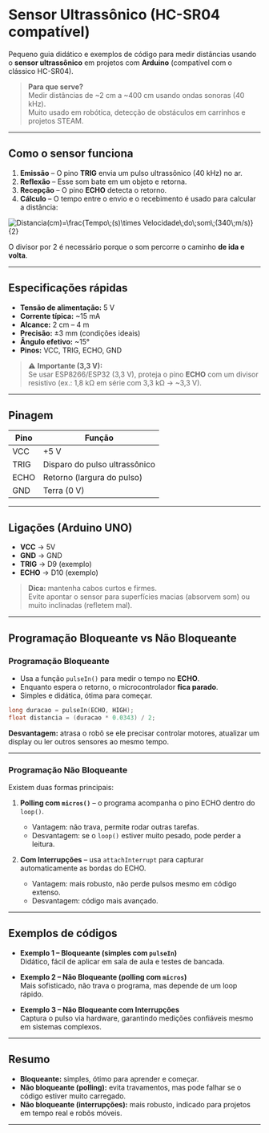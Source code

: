 # Sensor Ultrassônico (HC-SR04 compatível)

Pequeno guia didático e exemplos de código para medir distâncias usando o **sensor ultrassônico** em projetos com **Arduino** (compatível com o clássico HC-SR04).

> **Para que serve?**  
> Medir distâncias de ~2 cm a ~400 cm usando ondas sonoras (40 kHz).  
> Muito usado em robótica, detecção de obstáculos em carrinhos e projetos STEAM.

---

## Como o sensor funciona

1. **Emissão** – O pino **TRIG** envia um pulso ultrassônico (40 kHz) no ar.  
2. **Reflexão** – Esse som bate em um objeto e retorna.  
3. **Recepção** – O pino **ECHO** detecta o retorno.  
4. **Cálculo** – O tempo entre o envio e o recebimento é usado para calcular a distância:

<img src="https://latex.codecogs.com/svg.image?&space;Distancia(cm)=\frac{Tempo\;(s)\times&space;Velocidade\;do\;som\;(340\;m/s)}{2}" title=" Distancia(cm)=\frac{Tempo\;(s)\times Velocidade\;do\;som\;(340\;m/s)}{2}" />

O divisor por 2 é necessário porque o som percorre o caminho **de ida e volta**.

---

## Especificações rápidas

- **Tensão de alimentação:** 5 V  
- **Corrente típica:** ~15 mA  
- **Alcance:** 2 cm – 4 m  
- **Precisão:** ±3 mm (condições ideais)  
- **Ângulo efetivo:** ~15°  
- **Pinos:** VCC, TRIG, ECHO, GND  

> ⚠️ **Importante (3,3 V):**  
> Se usar ESP8266/ESP32 (3,3 V), proteja o pino **ECHO** com um divisor resistivo (ex.: 1,8 kΩ em série com 3,3 kΩ → ~3,3 V).

---

## Pinagem

| Pino | Função                        |
|------|-------------------------------|
| VCC  | +5 V                          |
| TRIG | Disparo do pulso ultrassônico |
| ECHO | Retorno (largura do pulso)    |
| GND  | Terra (0 V)                   |

---

## Ligações (Arduino UNO)

- **VCC** → 5V  
- **GND** → GND  
- **TRIG** → D9 (exemplo)  
- **ECHO** → D10 (exemplo)  

> **Dica:** mantenha cabos curtos e firmes.  
> Evite apontar o sensor para superfícies macias (absorvem som) ou muito inclinadas (refletem mal).

---

## Programação Bloqueante vs Não Bloqueante

### Programação **Bloqueante**
- Usa a função `pulseIn()` para medir o tempo no **ECHO**.  
- Enquanto espera o retorno, o microcontrolador **fica parado**.  
- Simples e didática, ótima para começar.  

```cpp
long duracao = pulseIn(ECHO, HIGH);
float distancia = (duracao * 0.0343) / 2;
```

**Desvantagem:** atrasa o robô se ele precisar controlar motores, atualizar um display ou ler outros sensores ao mesmo tempo.

---

### Programação **Não Bloqueante**
Existem duas formas principais:

1. **Polling com `micros()`** – o programa acompanha o pino ECHO dentro do `loop()`.  
   - Vantagem: não trava, permite rodar outras tarefas.  
   - Desvantagem: se o `loop()` estiver muito pesado, pode perder a leitura.  

2. **Com Interrupções** – usa `attachInterrupt` para capturar automaticamente as bordas do ECHO.  
   - Vantagem: mais robusto, não perde pulsos mesmo em código extenso.  
   - Desvantagem: código mais avançado.

---

## Exemplos de códigos

- **Exemplo 1 – Bloqueante (simples com `pulseIn`)**  
  Didático, fácil de aplicar em sala de aula e testes de bancada.  

- **Exemplo 2 – Não Bloqueante (polling com `micros`)**  
  Mais sofisticado, não trava o programa, mas depende de um loop rápido.  

- **Exemplo 3 – Não Bloqueante com Interrupções**  
  Captura o pulso via hardware, garantindo medições confiáveis mesmo em sistemas complexos.  

---

## Resumo

- **Bloqueante:** simples, ótimo para aprender e começar.  
- **Não bloqueante (polling):** evita travamentos, mas pode falhar se o código estiver muito carregado.  
- **Não bloqueante (interrupções):** mais robusto, indicado para projetos em tempo real e robôs móveis.  

---

 
